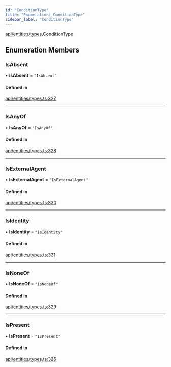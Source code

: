 ```yaml
---
id: "ConditionType"
title: "Enumeration: ConditionType"
sidebar_label: "ConditionType"
---
```


[api/entities/types](../../../../../modules/API/Entities/Types/Types.md).ConditionType

## Enumeration Members

### IsAbsent

• **IsAbsent** = ``"IsAbsent"``

#### Defined in

[api/entities/types.ts:327](https://github.com/PolymeshAssociation/polymesh-sdk/blob/c53723bab/src/api/entities/types.ts#L327)

___

### IsAnyOf

• **IsAnyOf** = ``"IsAnyOf"``

#### Defined in

[api/entities/types.ts:328](https://github.com/PolymeshAssociation/polymesh-sdk/blob/c53723bab/src/api/entities/types.ts#L328)

___

### IsExternalAgent

• **IsExternalAgent** = ``"IsExternalAgent"``

#### Defined in

[api/entities/types.ts:330](https://github.com/PolymeshAssociation/polymesh-sdk/blob/c53723bab/src/api/entities/types.ts#L330)

___

### IsIdentity

• **IsIdentity** = ``"IsIdentity"``

#### Defined in

[api/entities/types.ts:331](https://github.com/PolymeshAssociation/polymesh-sdk/blob/c53723bab/src/api/entities/types.ts#L331)

___

### IsNoneOf

• **IsNoneOf** = ``"IsNoneOf"``

#### Defined in

[api/entities/types.ts:329](https://github.com/PolymeshAssociation/polymesh-sdk/blob/c53723bab/src/api/entities/types.ts#L329)

___

### IsPresent

• **IsPresent** = ``"IsPresent"``

#### Defined in

[api/entities/types.ts:326](https://github.com/PolymeshAssociation/polymesh-sdk/blob/c53723bab/src/api/entities/types.ts#L326)
